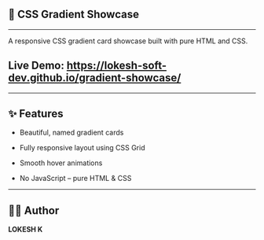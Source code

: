 ## 🌈 CSS Gradient Showcase
---
A responsive CSS gradient card showcase built with pure HTML and CSS.

## Live Demo: https://lokesh-soft-dev.github.io/gradient-showcase/
---
## ✨ Features

- Beautiful, named gradient cards

- Fully responsive layout using CSS Grid

- Smooth hover animations

- No JavaScript – pure HTML & CSS
---
## 🧑‍💻 Author

**LOKESH K**
